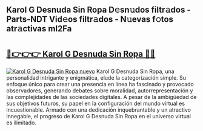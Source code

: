 ## Karol G Desnuda Sin Ropa D𝚎sn𝚞dos filtr𝚊dos - Parts-NDT Vid𝚎os filtr𝚊dos - N𝚞evas f𝚘tos atr𝚊ctivas ml2Fa

# <h2><a href="http://mbcatry.tromn.icu/?c=Karol+G+Desnuda+Sin+Ropa">🔗👉👉👉 Karol G Desnuda Sin Ropa 🔗🔗</a></h2>

[![Karol G Desnuda Sin Ropa nuevo](https://i.imgur.com/pEAQMta.gif)](http://mbcatry.tromn.icu/?c=Karol+G+Desnuda+Sin+Ropa)
Karol G Desnuda Sin Ropa, una personalidad intrigante y enigmática, elude la categorización simple. Su enfoque único para crear una presencia en línea ha fascinado y provocado observadores, generando debates sobre moralidad, autorrepresentación y las complejidades de las sociedades digitales. A pesar de la ambigüedad de sus objetivos futuros, su papel en la configuración del mundo virtual es incuestionable. Armado con una dedicación inquebrantable y un atractivo innegable, el progreso de Karol G Desnuda Sin Ropa en el universo virtual es ilimitado.
